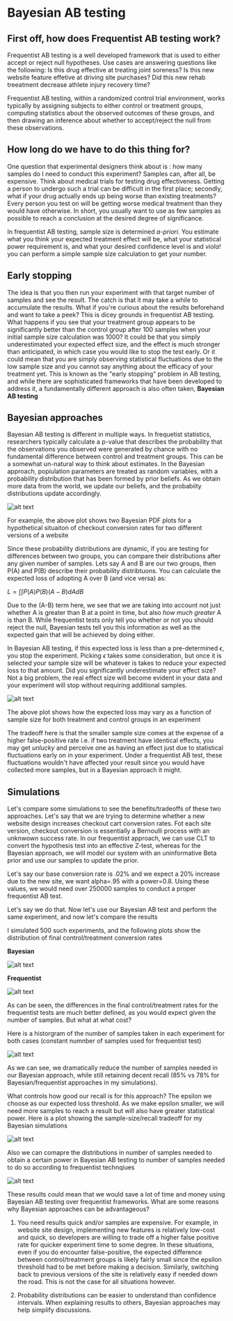 # Bayesian AB testing 


## First off, how does Frequentist AB testing work?
Frequentist AB testing is a well developed framework that is used to either accept or reject null hypotheses. Use cases are answering questions like the following: Is this drug effective at treating joint soreness? Is this new website feature effetive at driving site purchases? Did this new rehab treeatment decrease athlete injury recovery time?

Frequentist AB testing, within a randomized control trial environment, works typically by assigning subjects to either control or treatment groups, computing statistics about the observed outcomes of these groups, and then drawing an inference about whether to accept/reject the null from these observations.

## How long do we have to do this thing for?
One question that experimental designers think about is : how many samples do I need to conduct this experiment?
Samples can, after all, be expensive. Think about medical trials for testing drug effectiveness. Getting a person to undergo such a trial can be difficult in the first place; secondly, what if your drug actually ends up being worse than existing treatments? Every person you test on will be getting worse medical treatment than they would have otherwise. In short, you usually want to use as few samples as possible to reach a conclusion at the desired degree of significance.

In frequentist AB testing, sample size is determined *a-priori*. You estimate what you think your expected treatment effect will be, what your statistical power requirement is, and what your desired confidence level is and *viola!* you can perform a simple sample size calculation to get your number. 

## Early stopping

The idea is that you then run your experiment with that target number of samples and see the result. The catch is that it may take a while to accumulate the results. What if you're curious about the results beforehand and want to take a peek? This is dicey grounds in frequentist AB testing. What happens if you see that your treatment group appears to be significantly better than the control group after 100 samples when your initial sample size calculation was 1000? It could be that you simply underestimated your expected effect size, and the effect is much stronger than anticipated, in which case you would like to stop the test early. Or it could mean that you are simply observing statistical fluctuations due to the low sample size and you cannot say anything about the efficacy of your treatment yet. This is known as the "early stopping" problem in AB testing, and while there are sophisticated frameworks that have been developed to address it, a fundamentally different approach is also often taken, **Bayesian AB testing**

## Bayesian approaches

Bayesian AB testing is different in multiple ways. In frequetist statistics, researchers typically calculate a p-value that describes the probability that the observations you observed were generated by chance with no fundamental difference between control and treatment groups. This can be a somewhat un-natural way to think about estimates. In the Bayesian approach, popiulation parameters are treated as random variables, with a probability distribution that has been formed by prior beliefs. As we obtain more data from the world, we update our beliefs, and the probabiity distributions update accordingly. 

![alt text](https://github.com/prateekpuri01/Bayesian_AB_testing/blob/master/plots/bayesian_hist_continuous.png)

For example, the above plot shows two Bayesian PDF plots for a hypothetical situaiton of checkout conversion rates for two different versions of a website

Since these probability distributions are dynamic, if you are testing for differences between two groups, you can compare their distributions after any given number of samples. Lets say A and B are our two groups, then P(A) and P(B) describe their probability distribtuons. You can calculate the expected loss of adopting A over B (and vice versa) as:

$L=\int \int P(A) P(B) (A-B) dA dB$ 

Due to the (A-B) term here, we see that we are taking into account not just whether A is greater than B at a point in time, but also *how much greater* A is than B. While frequentist tests only tell you whether or not you should reject the null, Bayesian tests tell you this information as well as the expected gain that will be achieved by doing either. 

In Bayesian AB testing, if this expected loss is less than a pre-determined $\epsilon$, you stop the experiment. Picking $\epsilon$ takes some consideration, but once it is selected your sample size will be whatever is takes to reduce your expected loss to that amount. Did you significantly underestimate your effect size? Not a big problem, the real effect size will become evident in your data and your experiment will stop without requiring additional samples. 

![alt text](https://github.com/prateekpuri01/Bayesian_AB_testing/blob/master/plots/expected_loss.png)

The above plot shows how the expected loss may vary as a function of sample size for both treatment and control groups in an experiment

The tradeoff here is that the smaller sample size comes at the expense of a higher false-positive rate i.e. if two treatment have identical effects, you may get *unlucky* and perceive one as having an effect just due to statistical fluctuations early on in your experiment. Under a frequentist AB test, these fluctuations wouldn't have affected your result since you would have collected more samples, but in a Bayesian approach it might.

## Simulations

Let's compare some simulations to see the benefits/tradeoffs of these two approaches. Let's say that we are trying to determine whether a new website design increases checkout cart conversion rates. Fot each site version, checkout conversion is essentially a Bernoulli process with an unknwown success rate. In our frequentist approach, we can use CLT to convert the hypothesis test into an effective Z-test, whereas for the Bayesian approach, we will model our system with an uninformative Beta prior and use our samples to update the prior. 

Let's say our base conversion rate is .02% and we expect a 20% increase due to the new site, we want alpha=.95 with a power=0.8. Using these values, we would need over 250000 samples to conduct a proper frequentist AB test. 

Let's say we do that. Now let's use our Bayesian AB test and perform the same experiment, and now let's compare the results

I simulated 500 such experiments, and the following plots show the distribution of final control/treatment conversion rates 

**Bayesian**

![alt text](https://github.com/prateekpuri01/Bayesian_AB_testing/blob/master/plots/bayesian_conversion_rates.png)

**Frequentist**

![alt text](https://github.com/prateekpuri01/Bayesian_AB_testing/blob/master/plots/freq_conv_rates.png)

As can be seen, the differences in the final control/treatment rates for the frequentist tests are much better defined, as you would expect given the number of samples. But what at what cost? 

Here is a historgram of the number of samples taken in each experiment for both cases (constant numnber of samples used for frequentist test)

![alt text](https://github.com/prateekpuri01/Bayesian_AB_testing/blob/master/plots/sample_size_comparison.png)

As we can see, we dramatically reduce the number of samples needed in our Bayesian approach, while still retaining decent recall (85% vs 78% for Bayesian/frequentist approaches in my simulations). 

What controls how good our recall is for this approach? The epsilon we choose as our expected loss threshold. As we make epsilon smaller, we will need more samples to reach a result but will also have greater statistical power. Here is a plot showing the sample-size/recall tradeoff for my Bayesian simulations 

![alt text](https://github.com/prateekpuri01/Bayesian_AB_testing/blob/master/plots/threshold_comparison.png)

Also we can comapre the distributions in number of samples needed to obtain a certain power in Bayesian AB testing to number of samples needed to do so according to frequentist technqiues 

![alt text](https://github.com/prateekpuri01/Bayesian_AB_testing/blob/master/plots/sample_size_comparison_ab.png)

These results could mean that we would save a lot of time and money using Bayesian AB testing over frequentist frameworks. What are some reasons why Bayesian approaches can be advantageous?

1) You need results quick and/or samples are expensive. For example, in website site design, implementing new features is relatively low-cost and quick, so developers are willing to trade off a higher false positive rate for quicker experiment time to some degree. In these situations, even if you do encounter false-positive, the expected difference between control/treatment groups is likely fairly small since the epsilon threshold had to be met before making a decision. Similarly, switching back to previous versions of the site is relatively easy if needed down the road. This is not the case for all situations however. 

2) Probability distributions can be easier to understand than confidence intervals. When explaining results to others, Bayesian approaches may help simplify discussions. 

